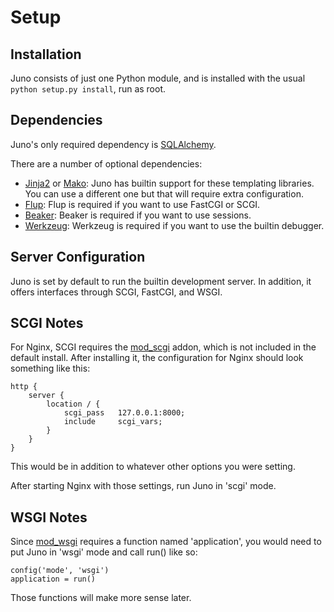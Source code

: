 
Setup
=====

Installation
------------

Juno consists of just one Python module, and is installed with the usual
`python setup.py install`, run as root.

Dependencies
------------

Juno's only required dependency is [SQLAlchemy][sqlalchemy].

There are a number of optional dependencies:
    
* [Jinja2][jinja2] or [Mako][mako]: Juno has builtin support for these
  templating libraries.  You can use a different one but that will require
  extra configuration.
* [Flup][flup]: Flup is required if you want to use FastCGI or SCGI.
* [Beaker][beaker]: Beaker is required if you want to use sessions.
* [Werkzeug][werkzeug]: Werkzeug is required if you want to use the
  builtin debugger.


Server Configuration
----------------------

Juno is set by default to run the builtin development server.  In addition,
it offers interfaces through SCGI, FastCGI, and WSGI.


SCGI Notes
----------

For Nginx, SCGI requires the [mod_scgi][mod_scgi] addon, which is not included 
in the default install.  After installing it, the configuration for Nginx should
look something like this:
    
    http {
        server {
            location / {
                scgi_pass   127.0.0.1:8000;
                include     scgi_vars;
            }
        }
    }

This would be in addition to whatever other options you were setting.

After starting Nginx with those settings, run Juno in 'scgi' mode.


WSGI Notes
----------

Since [mod_wsgi][mod_wsgi] requires a function named 'application', you would
need to put Juno in 'wsgi' mode and call run() like so:
    
    config('mode', 'wsgi')
    application = run()

Those functions will make more sense later.


[sqlalchemy]: http://www.sqlalchemy.org
[jinja2]:     http://jinja.pocoo.org/2/
[mako]:       http://www.makotemplates.org
[flup]:       http://trac.saddi.org/flup/
[beaker]:     http://wiki.pylonshq.com/display/beaker/Home
[werkzeug]:   http://dev.pocoo.org/projects/werkzeug
[mod_scgi]:   http://wiki.codemongers.com/NginxNgxSCGIModule
[mod_wsgi]:   http://code.google.com/p/modwsgi/
